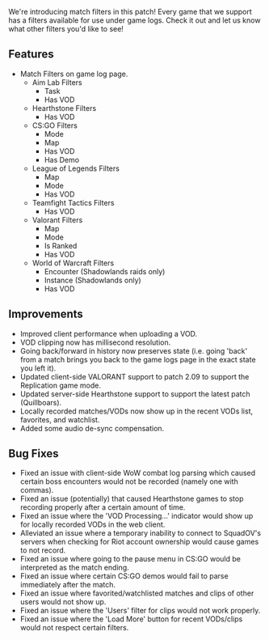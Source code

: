 We're introducing match filters in this patch!
Every game that we support has a filters available for use under game logs.
Check it out and let us know what other filters you'd like to see!

## Features
* Match Filters on game log page.
  * Aim Lab Filters
    * Task
    * Has VOD
  * Hearthstone Filters
    * Has VOD
  * CS:GO Filters
    * Mode
    * Map
    * Has VOD
    * Has Demo
  * League of Legends Filters
    * Map
    * Mode
    * Has VOD
  * Teamfight Tactics Filters
    * Has VOD
  * Valorant Filters
    * Map
    * Mode
    * Is Ranked
    * Has VOD
  * World of Warcraft Filters
    * Encounter (Shadowlands raids only)
    * Instance (Shadowlands only)
    * Has VOD

## Improvements
* Improved client performance when uploading a VOD.
* VOD clipping now has millisecond resolution.
* Going back/forward in history now preserves state (i.e. going 'back' from a match brings you back to the game logs page in the exact state you left it).
* Updated client-side VALORANT support to patch 2.09 to support the Replication game mode.
* Updated server-side Hearthstone support to support the latest patch (Quillboars).
* Locally recorded matches/VODs now show up in the recent VODs list, favorites, and watchlist.
* Added some audio de-sync compensation.

## Bug Fixes
* Fixed an issue with client-side WoW combat log parsing which caused certain boss encounters would not be recorded (namely one with commas).
* Fixed an issue (potentially) that caused Hearthstone games to stop recording properly after a certain amount of time.
* Fixed an issue where the 'VOD Processing...' indicator would show up for locally recorded VODs in the web client.
* Alleviated an issue where a temporary inability to connect to SquadOV's servers when checking for Riot account ownership would cause games to not record.
* Fixed an issue where going to the pause menu in CS:GO would be interpreted as the match ending.
* Fixed an issue where certain CS:GO demos would fail to parse immediately after the match.
* Fixed an issue where favorited/watchlisted matches and clips of other users would not show up.
* Fixed an issue where the 'Users' filter for clips would not work properly.
* Fixed an issue where the 'Load More' button for recent VODs/clips would not respect certain filters.
